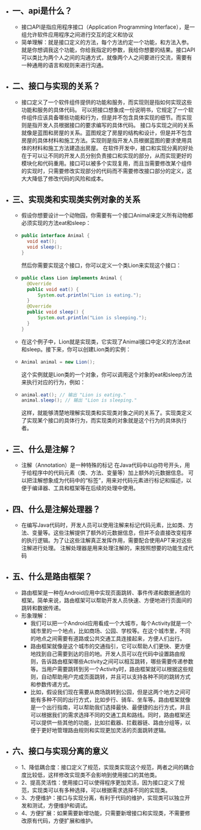 - ## 一、api是什么？
	- 接口API是指应用程序接口（Application Programming Interface），是一组允许软件应用程序之间进行交互的定义和协议
	- 简单理解：就是接口定义的方法，每个方法约定一个功能，和方法入参。就是你想调我这个功能，你给我指定的参数，我给你想要的结果。接口API可以类比为两个人之间的沟通方式，就像两个人之间要进行交流，需要有一种通用的语言和规则来进行沟通。
- ## 二、接口与实现的关系？
	- 接口定义了一个软件组件提供的功能和服务，而实现则是指如何实现这些功能和服务的具体代码。
	  可以把接口想象成一份说明书，它规定了一个软件组件应该具备哪些功能和行为，但是并不包含具体实现的细节。而实现则是指开发人员根据接口的要求编写的具体代码。
	  接口与实现之间的关系就像是蓝图和房屋的关系。蓝图规定了房屋的结构和设计，但是并不包含房屋的具体材料和施工方法。实现则是指开发人员根据蓝图的要求使用具体的材料和施工方法建造出房屋。
	  在软件开发中，接口和实现分离的好处在于可以让不同的开发人员分别负责接口和实现的部分，从而实现更好的模块化和代码重用。接口可以被多个实现复用，而且当需要修改某个组件的实现时，只需要修改实现部分的代码而不需要修改接口部分的定义，这大大降低了修改代码的风险和成本。
- ## 三、实现类和实现类实例对象的关系
	- 假设你想要设计一个动物园，你需要有一个接口Animal来定义所有动物都必须实现的方法eat和sleep：
	- ```java
	  public interface Animal {
	    void eat();
	    void sleep();
	  }
	  ```
	  然后你需要实现这个接口，你可以定义一个类Lion来实现这个接口：
	- ```java
	  public class Lion implements Animal {
	    @Override
	    public void eat() {
	        System.out.println("Lion is eating.");
	    }
	    @Override
	    public void sleep() {
	        System.out.println("Lion is sleeping.");
	    }
	  }
	  ```
	- 在这个例子中，Lion就是实现类，它实现了Animal接口中定义的方法eat和sleep。接下来，你可以创建Lion类的实例：
	- ```java
	  Animal animal = new Lion();
	  ```
	  这个实例就是Lion类的一个对象，你可以调用这个对象的eat和sleep方法来执行对应的行为，例如：
	- ```java
	  animal.eat(); // 输出 "Lion is eating."
	  animal.sleep(); // 输出 "Lion is sleeping."
	  ```
	  这样，就能够清楚地理解实现类和实现类对象之间的关系了。实现类定义了实现某个接口的具体行为，而实现类的对象就是这个行为的具体执行者。
- ## 三、什么是注解？
	- 注解（Annotation）是一种特殊的标记
	  在Java代码中以@符号开头，用于给程序中的代码元素（类、方法、变量等）加上额外的元数据信息。
	  可以把注解想象成为代码中的“标签”，用来对代码元素进行标记和描述，以便于编译器、工具和框架等在后续的处理中使用。
- ## 四、什么是注解处理器？
	- 在编写Java代码时，开发人员可以使用注解来标记代码元素，比如类、方法、变量等。这些注解提供了额外的元数据信息，但并不会直接改变程序的执行逻辑。为了让这些注解真正发挥作用，需要配合使用APT来对这些注解进行处理。
	  注解处理器是用来处理注解的，来按照想要的功能生成代码
- ## 五、什么是路由框架？
	- 路由框架是一种在Android应用中实现页面跳转、事件传递和数据通信的框架。简单来说，路由框架可以帮助开发人员快速、方便地进行页面间的跳转和数据传递。
	- 形象理解：
		- 我们可以把一个Android应用看成一个大城市，每个Activity就是一个城市里的一个地点，比如商场、公园、学校等。在这个城市里，不同的地点之间需要有道路或公共交通工具连接起来，方便人们出行。
		- 路由框架就像是这个城市的交通指引，它可以帮助人们更快、更方便地找到自己需要到达的目的地。开发人员可以在代码中设置路由规则，告诉路由框架哪些Activity之间可以相互跳转，哪些需要传递参数等。当用户需要跳转到另一个Activity时，路由框架就可以根据这些规则，自动帮助用户完成页面跳转，并且可以支持各种不同的跳转方式和参数传递方式。
		- 比如，假设我们现在需要从商场跳转到公园，但是这两个地方之间可能有多种不同的出行方式，比如步行、骑车、坐车等。路由框架就像是一个出行指南，可以帮助我们选择最快、最便捷的出行方式，并且可以根据我们的需求选择不同的交通工具和路线。同时，路由框架还可以提供一些其他的功能，比如拦截器、拦截器链、路由分组等，以便于更好地管理路由规则和实现更加灵活的页面跳转逻辑。
- ## 六、接口与实现分离的意义
	- 1、降低耦合度：接口定义了规范，实现类实现这个规范，两者之间的耦合度比较低，这样修改实现类不会影响到使用接口的其他类。
	- 2、提高灵活性：使用接口可以使得程序更加灵活，因为接口定义了规范，实现类可以有多种选择，可以根据需求选择不同的实现类。
	- 3、方便维护：接口与实现分离，有利于代码的维护，实现类可以独立开发和测试，方便维护和调试。
	- 4、方便扩展：如果需要新增功能，只需要新增接口和实现类，不需要修改原有代码，方便扩展和维护。